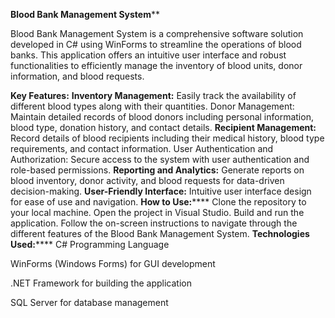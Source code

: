 ******Blood Bank Management System********

Blood Bank Management System is a comprehensive software solution developed in C# using WinForms to streamline the operations of blood banks. This application offers an intuitive user interface and robust functionalities to efficiently manage the inventory of blood units, donor information, and blood requests.

****Key Features:****
**Inventory Management:** Easily track the availability of different blood types along with their quantities.
Donor Management: Maintain detailed records of blood donors including personal information, blood type, donation history, and contact details.
**Recipient Management:** Record details of blood recipients including their medical history, blood type requirements, and contact information.
User Authentication and Authorization: Secure access to the system with user authentication and role-based permissions.
**Reporting and Analytics:** Generate reports on blood inventory, donor activity, and blood requests for data-driven decision-making.
**User-Friendly Interface:** Intuitive user interface design for ease of use and navigation.
**How to Use:******
Clone the repository to your local machine.
Open the project in Visual Studio.
Build and run the application.
Follow the on-screen instructions to navigate through the different features of the Blood Bank Management System.
**Technologies Used:******
C# Programming Language

WinForms (Windows Forms) for GUI development

.NET Framework for building the application

SQL Server for database management
